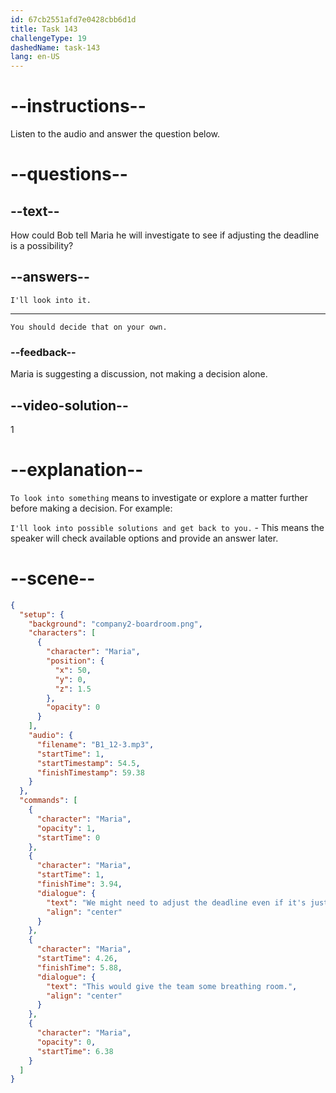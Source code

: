 ```yaml
---
id: 67cb2551afd7e0428cbb6d1d
title: Task 143
challengeType: 19
dashedName: task-143
lang: en-US
---
```


<!-- (Audio) Maria: We might need to adjust the deadline even if it's just a few days. This would give the team some breathing room. -->

<!-- SPEAKING -->

# --instructions--

Listen to the audio and answer the question below.  

# --questions--

## --text--

How could Bob tell Maria he will investigate to see if adjusting the deadline is a possibility?  

## --answers--

`I'll look into it.`  

---

`You should decide that on your own.`

### --feedback--

Maria is suggesting a discussion, not making a decision alone.

## --video-solution--

1  

# --explanation--

`To look into something` means to investigate or explore a matter further before making a decision. For example:

`I'll look into possible solutions and get back to you.` - This means the speaker will check available options and provide an answer later.

# --scene--

```json
{
  "setup": {
    "background": "company2-boardroom.png",
    "characters": [
      {
        "character": "Maria",
        "position": {
          "x": 50,
          "y": 0,
          "z": 1.5
        },
        "opacity": 0
      }
    ],
    "audio": {
      "filename": "B1_12-3.mp3",
      "startTime": 1,
      "startTimestamp": 54.5,
      "finishTimestamp": 59.38
    }
  },
  "commands": [
    {
      "character": "Maria",
      "opacity": 1,
      "startTime": 0
    },
    {
      "character": "Maria",
      "startTime": 1,
      "finishTime": 3.94,
      "dialogue": {
        "text": "We might need to adjust the deadline even if it's just a few days.",
        "align": "center"
      }
    },
    {
      "character": "Maria",
      "startTime": 4.26,
      "finishTime": 5.88,
      "dialogue": {
        "text": "This would give the team some breathing room.",
        "align": "center"
      }
    },
    {
      "character": "Maria",
      "opacity": 0,
      "startTime": 6.38
    }
  ]
}
```
